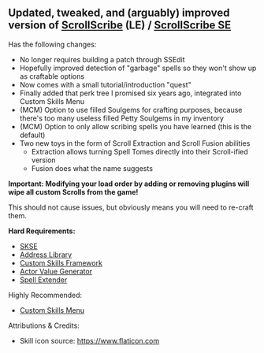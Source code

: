 ## Updated, tweaked, and (arguably) improved version of [ScrollScribe](https://www.nexusmods.com/skyrim/mods/86623/) (LE) / [ScrollScribe SE](https://www.nexusmods.com/skyrimspecialedition/mods/32439)
Has the following changes:
- No longer requires building a patch through SSEdit
- Hopefully improved detection of "garbage" spells so they won't show up as craftable options
- Now comes with a small tutorial/introduction "quest"
- Finally added that perk tree I promised six years ago, integrated into Custom Skills Menu
- (MCM) Option to use filled Soulgems for crafting purposes, because there's too many useless filled Petty Soulgems in my inventory
- (MCM) Option to only allow scribing spells you have learned (this is the default)
- Two new toys in the form of Scroll Extraction and Scroll Fusion abilities
  - Extraction allows turning Spell Tomes directly into their Scroll-ified version
  - Fusion does what the name suggests

**Important: Modifying your load order by adding or removing plugins will wipe all custom Scrolls from the game!**

This should not cause issues, but obviously means you will need to re-craft them.


**Hard Requirements:**
- [SKSE](https://skse.silverlock.org/)
- [Address Library](https://www.nexusmods.com/skyrimspecialedition/mods/32444)
- [Custom Skills Framework](https://www.nexusmods.com/skyrimspecialedition/mods/41780)
- [Actor Value Generator](https://www.nexusmods.com/skyrimspecialedition/mods/84743)
- [Spell Extender](https://www.nexusmods.com/skyrimspecialedition/mods/85968)

Highly Recommended:
- [Custom Skills Menu](https://www.nexusmods.com/skyrimspecialedition/mods/62423)


Attributions & Credits:
- Skill icon source: https://www.flaticon.com
